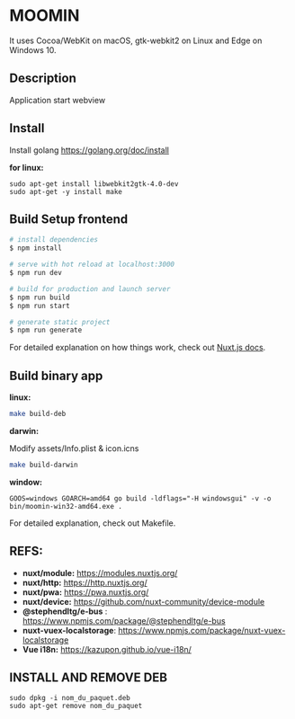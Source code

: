 # MOOMIN

It uses Cocoa/WebKit on macOS, gtk-webkit2 on Linux and Edge on Windows 10.

## Description

Application start webview

## Install

Install golang https://golang.org/doc/install

**for linux:**

```
sudo apt-get install libwebkit2gtk-4.0-dev
sudo apt-get -y install make
```

## Build Setup frontend

```bash
# install dependencies
$ npm install

# serve with hot reload at localhost:3000
$ npm run dev

# build for production and launch server
$ npm run build
$ npm run start

# generate static project
$ npm run generate
```

For detailed explanation on how things work, check out [Nuxt.js docs](https://nuxtjs.org).

## Build binary app

**linux:**

```bash
make build-deb
```

**darwin:**

Modify assets/Info.plist & icon.icns

```bash darwin
make build-darwin
```

**window:**

```
GOOS=windows GOARCH=amd64 go build -ldflags="-H windowsgui" -v -o bin/moomin-win32-amd64.exe .
```

For detailed explanation, check out Makefile.

## REFS:

- __nuxt/module:__ https://modules.nuxtjs.org/
- __nuxt/http:__ https://http.nuxtjs.org/
- __nuxt/pwa:__ https://pwa.nuxtjs.org/
- __nuxt/device:__ https://github.com/nuxt-community/device-module
- __@stephendltg/e-bus__ : https://www.npmjs.com/package/@stephendltg/e-bus
- __nuxt-vuex-localstorage__: https://www.npmjs.com/package/nuxt-vuex-localstorage
- __Vue i18n:__ https://kazupon.github.io/vue-i18n/

## INSTALL AND REMOVE DEB

```
sudo dpkg -i nom_du_paquet.deb
sudo apt-get remove nom_du_paquet
```
